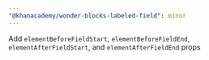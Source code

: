 ```yaml
---
"@khanacademy/wonder-blocks-labeled-field": minor
---
```


Add `elementBeforeFieldStart`, `elementBeforeFieldEnd`, `elementAfterFieldStart`, and `elementAfterFieldEnd` props
